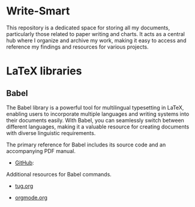 # Write-Smart
This repository is a dedicated space for storing all my documents, particularly those related to paper writing and charts. 
It acts as a central hub where I organize and archive my work, making it easy to access and reference my findings and resources for various projects.

# LaTeX libraries
## Babel
The Babel library is a powerful tool for multilingual typesetting in LaTeX, enabling users to incorporate multiple languages and writing systems into their documents easily. With Babel, you can seamlessly switch between different languages, making it a valuable resource for creating documents with diverse linguistic requirements.

 The primary reference for Babel includes its source code and an accompanying PDF manual.

- [GitHub](https://github.com/latex3/babel/tree/main):

Additional resources for Babel commands.

- [tug.org](https://tug.org/pipermail/tex-live-commits/2017-November/004395.html)

- [orgmode.org](https://orgmode.org/manual/LaTeX-header-and-sectioning.html)
